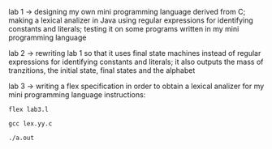lab 1 -> designing my own mini programming language derived from C; 
         making a lexical analizer in Java using regular expressions for identifying constants and literals; testing it on some programs written in my mini programming language
         
lab 2 -> rewriting lab 1 so that it uses final state machines instead of regular expressions for identifying constants and literals; it also outputs the mass of tranzitions,
         the initial state, final states and the alphabet
         
lab 3 -> writing a flex specification in order to obtain a lexical analizer for my mini programming language
instructions:

    flex lab3.l
    
    gcc lex.yy.c
    
    ./a.out
